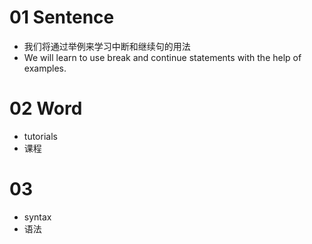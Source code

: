 # 01 Sentence

* 我们将通过举例来学习中断和继续句的用法
* We will learn to use break and continue statements with the help of examples.



# 02 Word

* tutorials
* 课程



# 03 

* syntax
* 语法